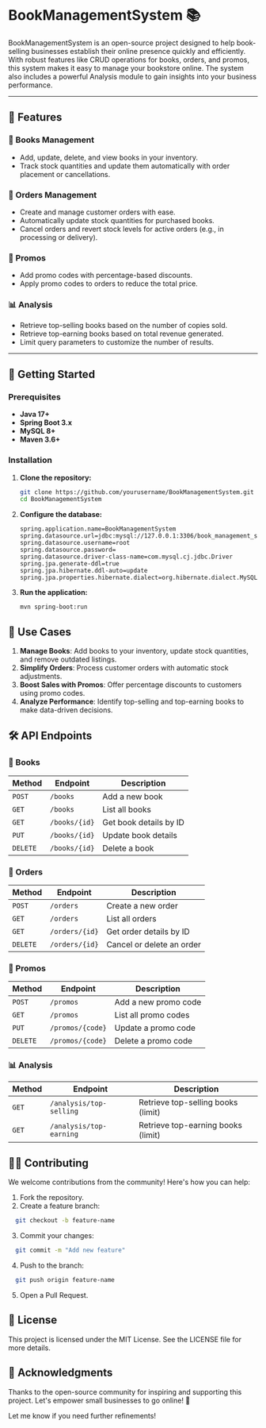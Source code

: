 # BookManagementSystem 📚

BookManagementSystem is an open-source project designed to help book-selling businesses establish their online presence quickly and efficiently. With robust features like CRUD operations for books, orders, and promos, this system makes it easy to manage your bookstore online. The system also includes a powerful Analysis module to gain insights into your business performance.

---

## 🌟 Features

### 📖 Books Management
- Add, update, delete, and view books in your inventory.
- Track stock quantities and update them automatically with order placement or cancellations.

### 🛒 Orders Management
- Create and manage customer orders with ease.
- Automatically update stock quantities for purchased books.
- Cancel orders and revert stock levels for active orders (e.g., in processing or delivery).

### 🎉 Promos
- Add promo codes with percentage-based discounts.
- Apply promo codes to orders to reduce the total price.

### 📊 Analysis
- Retrieve top-selling books based on the number of copies sold.
- Retrieve top-earning books based on total revenue generated.
- Limit query parameters to customize the number of results.

---

## 🚀 Getting Started

### Prerequisites
- **Java 17+**
- **Spring Boot 3.x**
- **MySQL 8+**
- **Maven 3.6+**

### Installation

1. **Clone the repository:**
   ```bash
   git clone https://github.com/yourusername/BookManagementSystem.git
   cd BookManagementSystem
2. **Configure the database:**
    ```
    spring.application.name=BookManagementSystem
    spring.datasource.url=jdbc:mysql://127.0.0.1:3306/book_management_system
    spring.datasource.username=root
    spring.datasource.password=
    spring.datasource.driver-class-name=com.mysql.cj.jdbc.Driver
    spring.jpa.generate-ddl=true
    spring.jpa.hibernate.ddl-auto=update
    spring.jpa.properties.hibernate.dialect=org.hibernate.dialect.MySQLDialect
3. **Run the application:**
    ```bash
    mvn spring-boot:run

## 🎯 Use Cases
1. **Manage Books**: Add books to your inventory, update stock quantities, and remove outdated listings.
2. **Simplify Orders**: Process customer orders with automatic stock adjustments.
3. **Boost Sales with Promos**: Offer percentage discounts to customers using promo codes.
4. **Analyze Performance**: Identify top-selling and top-earning books to make data-driven decisions.

## 🛠 API Endpoints

### 📖 Books
| Method   | Endpoint       | Description             |
|----------|----------------|-------------------------|
| `POST`   | `/books`       | Add a new book          |
| `GET`    | `/books`       | List all books          |
| `GET`    | `/books/{id}`  | Get book details by ID  |
| `PUT`    | `/books/{id}`  | Update book details     |
| `DELETE` | `/books/{id}`  | Delete a book           |

### 🛒 Orders
| Method   | Endpoint        | Description               |
|----------|-----------------|---------------------------|
| `POST`   | `/orders`       | Create a new order        |
| `GET`    | `/orders`       | List all orders           |
| `GET`    | `/orders/{id}`  | Get order details by ID   |
| `DELETE` | `/orders/{id}`  | Cancel or delete an order |

### 🎉 Promos
| Method   | Endpoint          | Description               |
|----------|-------------------|---------------------------|
| `POST`   | `/promos`         | Add a new promo code      |
| `GET`    | `/promos`         | List all promo codes      |
| `PUT`    | `/promos/{code}`  | Update a promo code       |
| `DELETE` | `/promos/{code}`  | Delete a promo code       |

### 📊 Analysis
| Method   | Endpoint                  | Description                           |
|----------|---------------------------|---------------------------------------|
| `GET`    | `/analysis/top-selling`   | Retrieve top-selling books (limit)    |
| `GET`    | `/analysis/top-earning`   | Retrieve top-earning books (limit)    |

## 🧑‍💻 Contributing
We welcome contributions from the community! Here's how you can help:

1. Fork the repository.
2. Create a feature branch:
```bash
  git checkout -b feature-name
```
3. Commit your changes:
```bash
  git commit -m "Add new feature"
```
4. Push to the branch:
```bash
  git push origin feature-name
```
5. Open a Pull Request.

## 📄 License
This project is licensed under the MIT License. See the LICENSE file for more details.

## 🙌 Acknowledgments
Thanks to the open-source community for inspiring and supporting this project. Let's empower small businesses to go online! 🎉

Let me know if you need further refinements!
